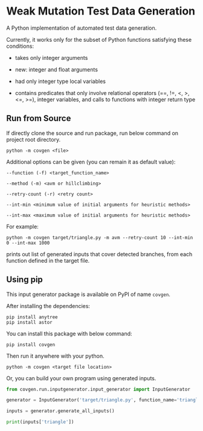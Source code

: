 # Weak Mutation Test Data Generation

A Python implementation of automated test data generation.

Currently, it works only for the subset of Python functions satisfying these conditions:

- takes only integer arguments
- new: integer and float arguments

- had only integer type local variables

- contains predicates that only involve relational operators (==, !=, <, >, <=, >=), integer variables, and calls to functions with integer return type


## Run from Source

If directly clone the source and run package, run below command on project root directory.

```
python -m covgen <file>
```

Additional options can be given (you can remain it as default value):

```
--function (-f) <target_function_name> 

--method (-m) <avm or hillclimbing> 

--retry-count (-r) <retry count> 

--int-min <minimum value of initial arguments for heuristic methods> 

--int-max <maximum value of initial arguments for heuristic methods>
```

For example:
```
python -m covgen target/triangle.py -m avm --retry-count 10 --int-min 0 --int-max 1000
```

prints out list of generated inputs that cover detected branches,
from each function defined in the target file.


## Using pip

This input generator package is available on PyPI of name `covgen`. 

After installing the dependencies:

```
pip install anytree
pip install astor
```

You can install this package with below command:

```
pip install covgen
```

Then run it anywhere with your python.

```
python -m covgen <target file location>
```

Or, you can build your own program using generated inputs.

```python
from covgen.run.inputgenerator.input_generator import InputGenerator

generator = InputGenerator('target/triangle.py', function_name='triangle')

inputs = generator.generate_all_inputs()

print(inputs['triangle'])
```
